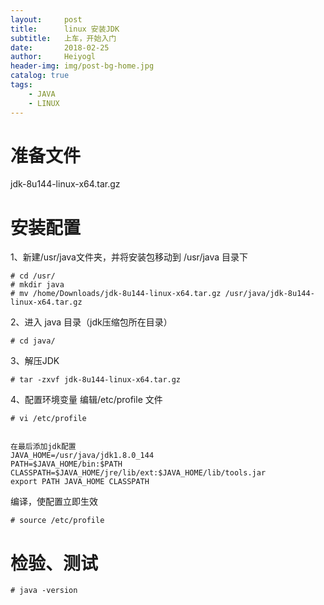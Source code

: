 ```yaml
---
layout:     post
title:      linux 安装JDK
subtitle:   上车，开始入门 
date:       2018-02-25
author:     Heiyogl
header-img: img/post-bg-home.jpg
catalog: true
tags:
    - JAVA
    - LINUX
---
```


# 准备文件

jdk-8u144-linux-x64.tar.gz

# 安装配置

1、新建/usr/java文件夹，并将安装包移动到 /usr/java 目录下
```
# cd /usr/
# mkdir java
# mv /home/Downloads/jdk-8u144-linux-x64.tar.gz /usr/java/jdk-8u144-linux-x64.tar.gz
```

2、进入 java 目录（jdk压缩包所在目录）
```
# cd java/
```

3、解压JDK
```
# tar -zxvf jdk-8u144-linux-x64.tar.gz 
```

4、配置环境变量
编辑/etc/profile 文件
```
# vi /etc/profile


在最后添加jdk配置
JAVA_HOME=/usr/java/jdk1.8.0_144
PATH=$JAVA_HOME/bin:$PATH
CLASSPATH=$JAVA_HOME/jre/lib/ext:$JAVA_HOME/lib/tools.jar
export PATH JAVA_HOME CLASSPATH
```

编译，使配置立即生效
```
# source /etc/profile
```

# 检验、测试
```
# java -version
```

